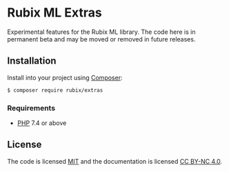 # Rubix ML Extras
Experimental features for the Rubix ML library. The code here is in permanent beta and may be moved or removed in future releases.

## Installation
Install into your project using [Composer](https://getcomposer.org/):
```sh
$ composer require rubix/extras
```

### Requirements
- [PHP](https://php.net/manual/en/install.php) 7.4 or above

## License
The code is licensed [MIT](LICENSE) and the documentation is licensed [CC BY-NC 4.0](https://creativecommons.org/licenses/by-nc/4.0/).
